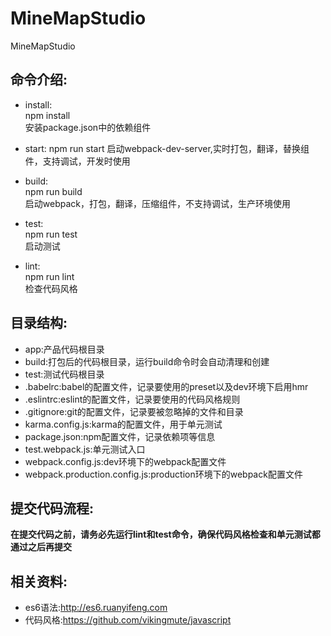 # MineMapStudio
MineMapStudio

## 命令介绍:
* install:  
npm install  
安装package.json中的依赖组件

* start:
npm run start
启动webpack-dev-server,实时打包，翻译，替换组件，支持调试，开发时使用

* build:  
npm run build  
启动webpack，打包，翻译，压缩组件，不支持调试，生产环境使用

* test:  
npm run test  
启动测试

* lint:  
npm run lint  
检查代码风格


## 目录结构:
* app:产品代码根目录  
* build:打包后的代码根目录，运行build命令时会自动清理和创建  
* test:测试代码根目录  
* .babelrc:babel的配置文件，记录要使用的preset以及dev环境下启用hmr  
* .eslintrc:eslint的配置文件，记录要使用的代码风格规则  
* .gitignore:git的配置文件，记录要被忽略掉的文件和目录  
* karma.config.js:karma的配置文件，用于单元测试  
* package.json:npm配置文件，记录依赖项等信息  
* test.webpack.js:单元测试入口  
* webpack.config.js:dev环境下的webpack配置文件  
* webpack.production.config.js:production环境下的webpack配置文件

## 提交代码流程:
**在提交代码之前，请务必先运行lint和test命令，确保代码风格检查和单元测试都通过之后再提交**

## 相关资料:
* es6语法:http://es6.ruanyifeng.com  
* 代码风格:https://github.com/vikingmute/javascript